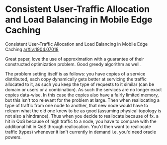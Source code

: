 # Consistent User-Traffic Allocation and Load Balancing in Mobile Edge Caching
Consistent User-Traffic Allocation and Load Balancing in Mobile Edge Caching [arXiv:1904.07018](https://arxiv.org/abs/1904.07018)

Great paper, love the use of approximation with a guarantee of their constructed optimization problem. Good greedy algorithm as well. 

The problem setting itself is as follows: you have copies of a service distributed, each copy dynamically gets better at servicing the traffic allocated to it, as such you keep the type of requests to it similar (can be domain or users or a combination). As such the services are no longer exact copies data-wise. In this case the copies also have a fairly limited memory, but this isn't too relevant for the problem at large. Then when reallocating a type of traffic from one node to another, that new node would have to relearn what the old one knew to be as good (assuming physical topology is not also a hindrance). Thus when you decide to reallocate because of fx. a hit in QoS because of high traffic to a node, you have to compare with the additional hit in QoS through reallocation. You'd then want to reallocate traffic (types) whenever it isn't currently in demand i.e. you'd need oracle powers. 
